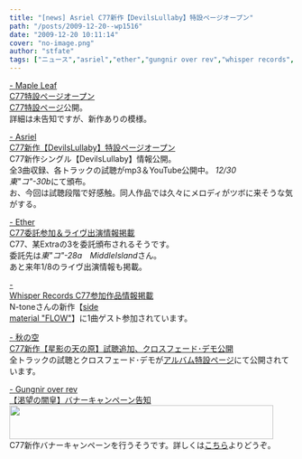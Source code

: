 ```yaml
---
title: "[news] Asriel C77新作【DevilsLullaby】特設ページオープン"
path: "/posts/2009-12-20--wp1516"
date: "2009-12-20 10:11:14"
cover: "no-image.png"
author: "stfate"
tags: ["ニュース","asriel","ether","gungnir over rev","whisper records","三澤秋","霜月はるか"]
---
```


<style type="text/css">
<!--
p {white-space: pre-wrap};
-->
</style>

<a  href="http://shimotsukin.com/" target="_blank">- Maple Leaf C77特設ページオープン</a>
<a href="http://tieleaf.net/event/c77.html" target="_blank">C77特設ページ</a>公開。
詳細は未告知ですが、新作ありの模様。

<a  href="http://www.asriel.jp/m/" target="_blank">- Asriel C77新作【DevilsLullaby】特設ページオープン</a>
<a href="http://www.asriel.jp/m/dev/index.html"><img src="http://www.asriel.jp/m/dev/images/bana-L.jpg" alt="" /></a>
C77新作シングル【DevilsLullaby】情報公開。
全3曲収録、各トラックの試聴がmp3＆YouTube公開中。
<em>12/30 東"コ"-30b</em>にて頒布。
お、今回は試聴段階で好感触。同人作品では久々にメロディがツボに来そうな気がする。

<a  href="http://www.ether-music.com/" target="_blank">- Ether C77委託参加＆ライヴ出演情報掲載</a>
C77、某Extraの3を委託頒布されるそうです。
委託先は<em>東"コ"-28a　MiddleIsland</em>さん。
あと来年1/8のライヴ出演情報も掲載。

<a  href="http://www11.plala.or.jp/whispers/" target="_blank">- Whisper Records C77参加作品情報掲載</a>
N-toneさんの新作【<a href="http://www7a.biglobe.ne.jp/~n-tone/product/FLOW/TOP.html">side material "FLOW"</a>】に1曲ゲスト参加されています。

<a  href="http://anraku.nothing.sh/akisora/" target="_blank">- 秋の空 C77新作【星影の天の原】試聴追加、クロスフェード･デモ公開</a>
全トラックの試聴とクロスフェード･デモが<a href="http://anraku.nothing.sh/akisora/2009amanohara/">アルバム特設ページ</a>にて公開されています。

<a  href="http://www.gungni.com/" target="_blank">- Gungnir over rev 【渇望の闇皇】バナーキャンペーン告知</a>
<a href="http://www.gungni.com/katsuboh/"><img src="http://www.gungni.com/img/banner/katsuboh03.jpg" width="468" height="60" border="0" /></a>
C77新作バナーキャンペーンを行うそうです。詳しくは<a href="http://www.gungni.com/katsuboh/campaign/clipmail.html">こちら</a>よりどうぞ。